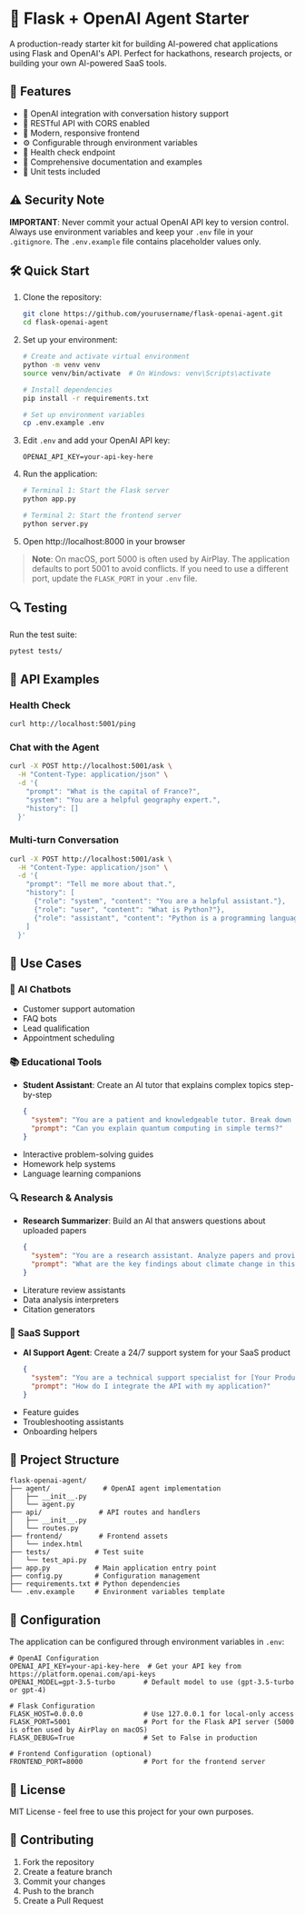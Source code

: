 # 🧠 Flask + OpenAI Agent Starter

A production-ready starter kit for building AI-powered chat applications using Flask and OpenAI's API. Perfect for hackathons, research projects, or building your own AI-powered SaaS tools.

## 🚀 Features
- 🧠 OpenAI integration with conversation history support
- 🔄 RESTful API with CORS enabled
- 🎨 Modern, responsive frontend
- ⚙️ Configurable through environment variables
- 🧪 Health check endpoint
- 📝 Comprehensive documentation and examples
- 🧪 Unit tests included

## ⚠️ Security Note
**IMPORTANT**: Never commit your actual OpenAI API key to version control. Always use environment variables and keep your `.env` file in your `.gitignore`. The `.env.example` file contains placeholder values only.

## 🛠 Quick Start

1. Clone the repository:
   ```bash
   git clone https://github.com/yourusername/flask-openai-agent.git
   cd flask-openai-agent
   ```

2. Set up your environment:
   ```bash
   # Create and activate virtual environment
   python -m venv venv
   source venv/bin/activate  # On Windows: venv\Scripts\activate

   # Install dependencies
   pip install -r requirements.txt

   # Set up environment variables
   cp .env.example .env
   ```

3. Edit `.env` and add your OpenAI API key:
   ```
   OPENAI_API_KEY=your-api-key-here
   ```

4. Run the application:
   ```bash
   # Terminal 1: Start the Flask server
   python app.py

   # Terminal 2: Start the frontend server
   python server.py
   ```

5. Open http://localhost:8000 in your browser

> **Note**: On macOS, port 5000 is often used by AirPlay. The application defaults to port 5001 to avoid conflicts. If you need to use a different port, update the `FLASK_PORT` in your `.env` file.

## 🔍 Testing

Run the test suite:
```bash
pytest tests/
```

## 📡 API Examples

### Health Check
```bash
curl http://localhost:5001/ping
```

### Chat with the Agent
```bash
curl -X POST http://localhost:5001/ask \
  -H "Content-Type: application/json" \
  -d '{
    "prompt": "What is the capital of France?",
    "system": "You are a helpful geography expert.",
    "history": []
  }'
```

### Multi-turn Conversation
```bash
curl -X POST http://localhost:5001/ask \
  -H "Content-Type: application/json" \
  -d '{
    "prompt": "Tell me more about that.",
    "history": [
      {"role": "system", "content": "You are a helpful assistant."},
      {"role": "user", "content": "What is Python?"},
      {"role": "assistant", "content": "Python is a programming language."}
    ]
  }'
```

## 🎯 Use Cases

### 🤖 AI Chatbots
- Customer support automation
- FAQ bots
- Lead qualification
- Appointment scheduling

### 📚 Educational Tools
- **Student Assistant**: Create an AI tutor that explains complex topics step-by-step
  ```json
  {
    "system": "You are a patient and knowledgeable tutor. Break down complex topics into simple steps, use examples, and check for understanding.",
    "prompt": "Can you explain quantum computing in simple terms?"
  }
  ```
- Interactive problem-solving guides
- Homework help systems
- Language learning companions

### 🔍 Research & Analysis
- **Research Summarizer**: Build an AI that answers questions about uploaded papers
  ```json
  {
    "system": "You are a research assistant. Analyze papers and provide concise, accurate summaries. Always cite specific sections.",
    "prompt": "What are the key findings about climate change in this paper?"
  }
  ```
- Literature review assistants
- Data analysis interpreters
- Citation generators

### 💼 SaaS Support
- **AI Support Agent**: Create a 24/7 support system for your SaaS product
  ```json
  {
    "system": "You are a technical support specialist for [Your Product]. Help users troubleshoot issues, explain features, and provide best practices.",
    "prompt": "How do I integrate the API with my application?"
  }
  ```
- Feature guides
- Troubleshooting assistants
- Onboarding helpers

## 📁 Project Structure
```
flask-openai-agent/
├── agent/             # OpenAI agent implementation
│   ├── __init__.py
│   └── agent.py
├── api/              # API routes and handlers
│   ├── __init__.py
│   └── routes.py
├── frontend/         # Frontend assets
│   └── index.html
├── tests/           # Test suite
│   └── test_api.py
├── app.py           # Main application entry point
├── config.py        # Configuration management
├── requirements.txt # Python dependencies
└── .env.example     # Environment variables template
```

## 🔧 Configuration

The application can be configured through environment variables in `.env`:

```env
# OpenAI Configuration
OPENAI_API_KEY=your-api-key-here  # Get your API key from https://platform.openai.com/api-keys
OPENAI_MODEL=gpt-3.5-turbo       # Default model to use (gpt-3.5-turbo or gpt-4)

# Flask Configuration
FLASK_HOST=0.0.0.0               # Use 127.0.0.1 for local-only access
FLASK_PORT=5001                  # Port for the Flask API server (5000 is often used by AirPlay on macOS)
FLASK_DEBUG=True                 # Set to False in production

# Frontend Configuration (optional)
FRONTEND_PORT=8000               # Port for the frontend server
```

## 📝 License

MIT License - feel free to use this project for your own purposes.

## 🤝 Contributing

1. Fork the repository
2. Create a feature branch
3. Commit your changes
4. Push to the branch
5. Create a Pull Request 